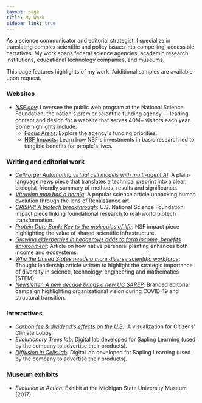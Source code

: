 ```yaml
---
layout: page
title: My Work
sidebar_link: true
---
```

As a science communicator and editorial strategist, I specialize in translating complex scientific and policy issues into compelling, accessible narratives. My work spans federal science agencies, academic research institutions, educational technology companies, and museums.

This page features highlights of my work. Additional samples are available upon request.

### Websites
<ul>
    <li><em><a href="https://www.nsf.gov/">NSF.gov</a></em>: I oversee the public web program at the National Science Foundation, the nation's premier scientific funding agency — leading content and design for a website that serves 40M+ visitors each year. Some highlights include:
     <ul><li><a href="https://www.nsf.gov/focus-areas">Focus Areas:</a> Explore the agency's funding priorities.</li>
      <li><a href="https://www.nsf.gov/impacts">NSF Impacts:</a> Learn how NSF's investments in basic research led to tangible benefits for people's lives.</li></ul>
  </li></ul>

### Writing and editorial work

<ul>
<li><em><a href="https://lauracrothers.github.io/assets/CellForge-article.pdf">CellForge: Automating virtual cell models with multi-agent AI</a></em>: A plain-language news piece that translates a technical preprint into a clear, biologist-friendly summary of methods, results and significance.</li>
<li><em><a href="https://slate.com/technology/2014/02/vitruvian-mans-hernia-leonardo-da-vinci-drawing-shows-flaws-of-human-evolution.html">Vitruvian man had a hernia</a></em>: A popular science article unpacking human evolution through the lens of Renaissance art.
  </li>
  <li><em><a href="https://www.nsf.gov/impacts/crispr">CRISPR: A biotech breakthrough</a></em>: U.S. National Science Foundation impact piece linking foundational research to real-world biotech transformation.</li>
  <li><em><a href="https://www.nsf.gov/impacts/protein-data-bank">Protein Data Bank: Key to the molecules of life</a></em>: NSF impact piece highlighting the value of shared scientific infrastructure.
  </li>

  <li><em><a href="https://sarep.ucdavis.edu/news/growing-elderberries-hedgerows-adds-farm-income-benefits-environment">Growing elderberries in hedgerows adds to farm income, benefits environment</a></em>: Article on how native perennial planting enhances both income and ecosystems.  </li>
<li><em><a href="https://lauracrothers.github.io/assets/DiversityInSTEM_Crothers.pdf">Why the United States needs a more diverse scientific workforce</a></em>: Thought leadership article written to highlight the strategic importance of diversity in science, technology, engineering and mathematics (STEM).</li>
<li><em><a href="https://sarep.ucdavis.edu/news/new-decade-brings-new-uc-sarep">Newsletter: A new decade brings a new UC SAREP</a></em>: Branded editorial campaign highlighting organizational vision during COVID-19 and structural transition.</li>
</ul>

### Interactives
<ul>
<li><em><a href="https://public.tableau.com/views/CarbonFeeandDividend-CitizensClimateLobbyViz/CarbonFeeandDividendEffects?:language=en-US&:sid=&:redirect=auth&:toolbar=n&:display_count=n&:origin=viz_share_link">Carbon fee & dividend's effects on the U.S.</a></em>: A visualization for Citizens' Climate Lobby.</li>
<li><em><a href="http://media.saplinglearning.com/pub/marketing/labs/evolutionary-trees/lab.html">Evolutionary Trees lab</a></em>: Digital lab developed for Sapling Learning (used by the company to advertise their products).</li>
<li><em><a href="http://media.saplinglearning.com/pub/marketing/labs/diffusion-in-cells/lab.html">Diffusion in Cells lab</a></em>: Digital lab developed for Sapling Learning (used by the company to advertise their products).</li>
</ul>

### Museum exhibits
<ul>
<li><em>Evolution in Action:</em> Exhibit at the Michigan State University Museum (2017).</li></ul>

